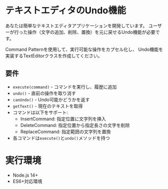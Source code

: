 # テキストエディタのUndo機能

あなたは簡単なテキストエディタアプリケーションを開発しています。
ユーザーが行った操作（文字の追加、削除、置換）を元に戻せるUndo機能が必要です。

Command Patternを使用して、実行可能な操作をカプセル化し、
Undo機能を実装するTextEditorクラスを作成してください。

## 要件
- `execute(command)` - コマンドを実行し、履歴に追加
- `undo()` - 直前の操作を取り消す
- `canUndo()` - Undo可能かどうかを返す
- `getText()` - 現在のテキストを取得
- コマンドは以下をサポート:
  - InsertCommand: 指定位置に文字列を挿入
  - DeleteCommand: 指定位置から指定長さの文字を削除
  - ReplaceCommand: 指定範囲の文字列を置換
- 各コマンドは`execute()`と`undo()`メソッドを持つ

# 実行環境
- Node.js 14+
- ES6+対応環境